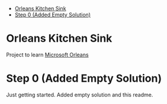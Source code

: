- [Orleans Kitchen Sink](#orleans-kitchen-sink)
- [Step 0 (Added Empty Solution)](#step-0-added-empty-solution)

# Orleans Kitchen Sink

Project to learn [Microsoft Orleans](https://dotnet.github.io/orleans/)

# Step 0 (Added Empty Solution)

Just getting started. Added empty solution and this readme.